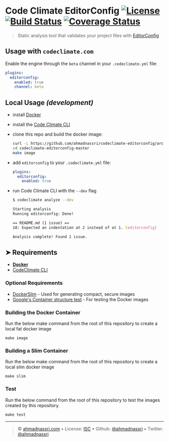 # Code Climate EditorConfig [![License][license-image]][license-url] [![Build Status][travis-image]][travis-url] [![Coverage Status][codeclimate-coverage]][codeclimate-url]

> Static analysis tool that validates your project files with [EditorConfig][editorconfig]

## Usage with `codeclimate.com`

Enable the engine through the `beta` channel in your `.codeclimate.yml` file:

```yaml
plugins:
  editorconfig:
    enabled: true
    channel: beta
```

## Local Usage _(development)_

* install [Docker][docker]

* install the [Code Climate CLI][codeclimate-cli]

* clone this repo and build the docker image:

  ```bash
  curl -L https://github.com/ahmadnassri/codeclimate-editorconfig/archive/master.tar.gz | tar xvz
  cd codeclimate-editorconfig-master
  make image
  ```

* add `editorconfig` to your `.codeclimate.yml` file:

  ```yaml
  plugins:
    editorconfig:
      enabled: true
  ```

* run Code Climate CLI with the `--dev` flag

  ```bash
  $ codeclimate analyze --dev

  Starting analysis
  Running editorconfig: Done!

  == README.md (1 issue) ==
  18: Expected an indentation at 2 instead of at 1. [editorconfig]

  Analysis complete! Found 1 issue.
  ```

## ➤ Requirements

- **[Docker](https://gitlab.com/megabyte-labs/ansible-roles/docker)**
- [CodeClimate CLI](https://github.com/codeclimate/codeclimate)

### Optional Requirements

- [DockerSlim](https://gitlab.com/megabyte-labs/ansible-roles/dockerslim) - Used for generating compact, secure images
- [Google's Container structure test](https://github.com/GoogleContainerTools/container-structure-test) - For testing the Docker images


### Building the Docker Container

Run the below make command from the root of this repository to create a local fat docker image
```shell
make image
```

### Building a Slim Container

Run the below make command from the root of this repository to create a local slim docker image
```shell
make slim
```


### Test

Run the below command from the root of this repository to test the images created by this repository.
```shell
make test
```


---
> :copyright: [ahmadnassri.com](https://www.ahmadnassri.com) &bull; 
> License: [ISC][license-url] &bull; 
> Github: [@ahmadnassri](https://github.com/ahmadnassri) &bull; 
> Twitter: [@ahmadnassri](https://twitter.com/ahmadnassri)

[license-url]: http://choosealicense.com/licenses/isc/
[license-image]: https://img.shields.io/github/license/ahmadnassri/codeclimate-editorconfig.svg?style=flat-square

[travis-url]: https://travis-ci.org/ahmadnassri/codeclimate-editorconfig
[travis-image]: https://img.shields.io/travis/ahmadnassri/codeclimate-editorconfig.svg?style=flat-square

[npm-url]: https://www.npmjs.com/package/${name}
[npm-version]: https://img.shields.io/npm/v/${name}.svg?style=flat-square
[npm-downloads]: https://img.shields.io/npm/dm/${name}.svg?style=flat-square

[codeclimate-url]: https://codeclimate.com/github/ahmadnassri/codeclimate-editorconfig
[codeclimate-coverage]: https://api.codeclimate.com/v1/badges/f93b60303ce434b0b007/test_coverage

[docker]: https://www.docker.com/
[editorconfig]: http://editorconfig.org
[codeclimate-cli]: https://github.com/codeclimate/codeclimate
